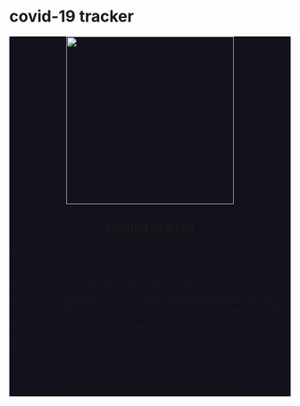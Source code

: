 # covid-19 tracker

<div style="background-color: #11121B" align="center">
  <img height="300" src="https://mir-s3-cdn-cf.behance.net/project_modules/disp/7f115d94606771.5e832a7fd62bf.gif" />
</p>

## Getting Started
- Clone the repository

```shell
git clone https://github.com/MichaelGrigoryan25/Covid19-Tracker.git
```

- Open the project folder in Android Studio
- Create a RapidAPI account at https://rapidapi.com/signup then go to https://rapidapi.com/api-sports/api/covid-193 and get your credentials
- Update your credentials on gradle.properties

- Build and Run your project

That's it! You have successfully configured and installed the Covid-19 Tracker!

If you liked the project, please give a ⭐ to it!
